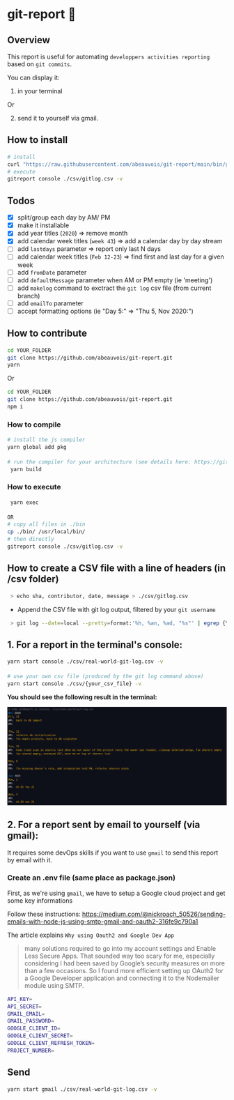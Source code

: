 # git-report :rocket:

## Overview

This report is useful for automating `developpers activities reporting` based on `git commits`.

You can display it:

1. in your terminal

Or

2. send it to yourself via gmail.

## How to install

```bash
# install
curl "https://raw.githubusercontent.com/abeauvois/git-report/main/bin/gitreport" -o /usr/local/bin/gitreport && chmod +x /usr/local/bin/gitreport
# execute
gitreport console ./csv/gitlog.csv -v
```

## Todos

- [x] split/group each day by AM/ PM
- [x] make it installable
- [x] add year titles (`2020`) => remove month
- [x] add calendar week titles (`week 43`) => add a calendar day by day stream
- [ ] add `lastdays` parameter => report only last N days
- [ ] add calendar week titles (`Feb 12-23`) => find first and last day for a given week
- [ ] add `fromDate` parameter
- [ ] add `defaultMessage` parameter when AM or PM empty (ie 'meeting')
- [ ] add `makelog` command to exctract the `git log` csv file (from current branch)
- [ ] add `emailTo` parameter
- [ ] accept formatting options (ie "Day 5:" => "Thu 5, Nov 2020:")

## How to contribute

```bash
cd YOUR_FOLDER
git clone https://github.com/abeauvois/git-report.git
yarn
```

Or

```bash
cd YOUR_FOLDER
git clone https://github.com/abeauvois/git-report.git
npm i
```

### How to compile

```bash
# install the js compiler
yarn global add pkg

# run the compiler for your architecture (see details here: https://github.com/vercel/pkg)
 yarn build
```

### How to execute

```bash
 yarn exec

OR
# copy all files in ./bin
cp ./bin/ /usr/local/bin/
# then directly
gitreport console ./csv/gitlog.csv -v
```

## How to create a CSV file with a line of headers (in /csv folder)

```bash
 > echo sha, contributor, date, message > ./csv/gitlog.csv
```

- Append the CSV file with git log output, filtered by your `git username`

```bash
 > git log --date=local --pretty=format:'%h, %an, %ad, "%s"' | egrep {YOUR GIT USERNAME} >> ./csv/gitlog.csv

```

## 1. For a report in the terminal's console:

```bash
yarn start console ./csv/real-world-git-log.csv -v

# use your own csv file (produced by the git log command above)
yarn start console ./csv/{your_csv_file} -v
```

**You should see the following result in the terminal:**

![git-report-result](git-report-result.png)

## 2. For a report sent by email to yourself (via gmail):

It requires some devOps skills if you want to use `gmail` to send this report by email with it.

### Create an .env file (same place as package.json)

First, as we're using `gmail`, we have to setup a Google cloud project and get some key informations

Follow these instructions: https://medium.com/@nickroach_50526/sending-emails-with-node-js-using-smtp-gmail-and-oauth2-316fe9c790a1

The article explains `Why using Oauth2 and Google Dev App`

> many solutions required to go into my account settings and Enable Less Secure Apps. That sounded way too scary for me, especially considering I had been saved by Google’s security measures on more than a few occasions.
> So I found more efficient setting up OAuth2 for a Google Developer application and connecting it to the Nodemailer module using SMTP.

```bash
API_KEY=
API_SECRET=
GMAIL_EMAIL=
GMAIL_PASSWORD=
GOOGLE_CLIENT_ID=
GOOGLE_CLIENT_SECRET=
GOOGLE_CLIENT_REFRESH_TOKEN=
PROJECT_NUMBER=
```

## Send

```bash
yarn start gmail ./csv/real-world-git-log.csv -v
```
